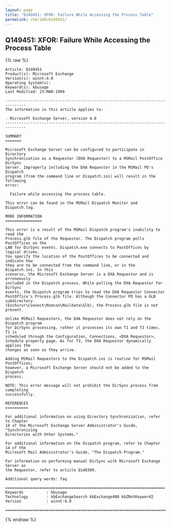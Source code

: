 ```yaml
---
layout: page
title: "Q149451: XFOR: Failure While Accessing the Process Table"
permalink: /kb/149/Q149451/
---
```


## Q149451: XFOR: Failure While Accessing the Process Table

{% raw %}

	Article: Q149451
	Product(s): Microsoft Exchange
	Version(s): winnt:4.0
	Operating System(s): 
	Keyword(s): kbusage
	Last Modified: 23-MAR-1999
	
	-------------------------------------------------------------------------------
	The information in this article applies to:
	
	- Microsoft Exchange Server, version 4.0 
	-------------------------------------------------------------------------------
	
	SUMMARY
	=======
	
	Microsoft Exchange Server can be configured to participate in Directory
	Synchronization as a Requestor (DXA Requestor) to a MSMail PostOffice DirSync
	Server. Improperly including the DXA Requestor in the MSMail PO's Dispatch
	program (from the command line or Dispatch.ini) will result in the following
	error:
	
	  Failure while accessing the process table.
	
	This error can be found in the MSMail Dispatch Monitor and Dispatch.log.
	
	MORE INFORMATION
	================
	
	This error is a result of the MSMail Dispatch program's inability to read the
	Process.glb file of the Requestor. The Dispatch program polls PostOffices on the
	LAN for DirSync events. Dispatch.exe connects to PostOffices by logical drives.
	You specify the location of the PostOffices to be connected and indicate how
	they are to be connected from the command line, or in the Dispatch.ini. In this
	scenario, the Microsoft Exchange Server is a DXA Requestor and is erroneously
	included in the Dispatch process. While polling the DXA Requestor for DirSync
	events, the Dispatch program tries to read the DXA Requestor Connector
	PostOffice's Process.glb file. Although the Connector PO has a GLB subdirectory
	(Exchsrvr\Connect\Msmcon\Maildata\Glb), the Process.glb file is not present.
	
	Unlike MSMail Requestors, the DXA Requestor does not rely on the Dispatch program
	for DirSync processing, rather it processes its own T1 and T3 times. T1 is
	scheduled through the Configuration, Connections, <DXA Requestor>,
	Schedule property page. As for T3, the DXA Requestor dynamically applies the
	changes as soon as they arrive.
	
	Adding MSMail Requestors to the Dispatch.ini is routine for MSMail PostOffices;
	however, a Microsoft Exchange Server should not be added to the Dispatch
	process.
	
	NOTE: This error message will not prohibit the DirSync process from completing
	successfully.
	
	REFERENCES
	==========
	
	For additional information on using Directory Synchronization, refer to Chapter
	14 of the Microsoft Exchange Server Administrator's Guide, "Synchronizing
	Directories with Other Systems."
	
	For additional information on the Dispatch program, refer to Chapter 14 of the
	Microsoft Mail Administrator's Guide, "The Dispatch Program."
	
	For information on performing manual DirSync with Microsoft Exchange Server as
	the Requestor, refer to article Q148309.
	
	Additional query words: faq
	
	======================================================================
	Keywords          : kbusage 
	Technology        : kbExchangeSearch kbExchange400 kbZNotKeyword2
	Version           : winnt:4.0
	
	=============================================================================
	

{% endraw %}
